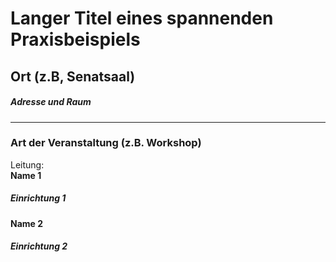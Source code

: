 # Langer Titel eines spannenden Praxisbeispiels  
## Ort (z.B, Senatsaal)  
##### Adresse und Raum
---
### Art der Veranstaltung (z.B. Workshop)
Leitung: \
**Name 1**  
##### Einrichtung 1
**Name 2**  
##### Einrichtung 2 
